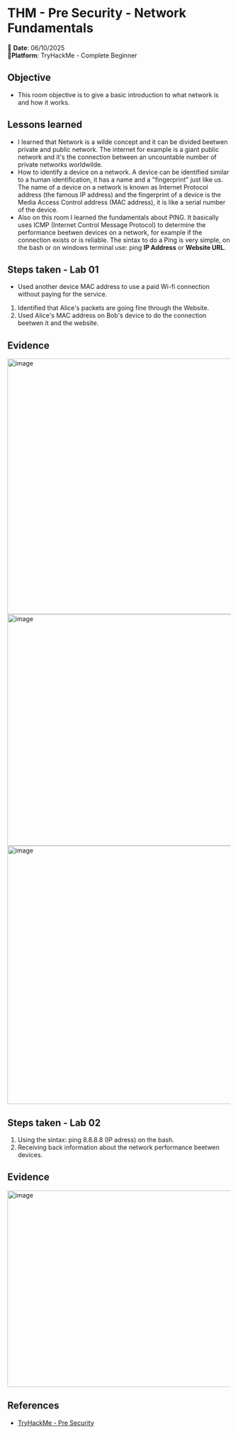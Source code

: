 # THM - Pre Security - Network Fundamentals 
📅 **Date**: 06/10/2025  
🔗**Platform**: TryHackMe - Complete Beginner


## Objective
 * This room objective is to give a basic introduction to what network is and how it works.
 

## Lessons learned 
* I learned that Network is a wilde concept and it can be divided beetwen private and public network. The internet for example is a giant public network and it's the connection between an uncountable number of private networks worldwilde. 
* How to identify a device on a network. A device can be identified similar to a human identification, it has a name and a "fingerprint" just like us. The name of a device on a network is known as Internet Protocol address (the famous IP address) and the fingerprint of a device is the Media Access Control address (MAC address), it is like a serial number of the device.
* Also on this room I learned the fundamentals about PING. It basically uses ICMP (Internet Control Message Protocol) to determine the performance beetwen devices on a network, for example if the connection exists or is reliable. The sintax to do a Ping is very simple, on the bash or on windows terminal use: ping **IP Address** or **Website URL**.


## Steps taken - Lab 01
  *  Used another device MAC address to use a paid Wi-fi connection without paying for the service.
  1. Identified that Alice's packets are going fine through the Website.
  2. Used Alice's MAC address on Bob's device to do the connection beetwen it and the website.

## Evidence 
 <img width="675" height="576" alt="image" src="https://github.com/user-attachments/assets/c2cb45cf-ace8-45d2-a7b0-810e6369ed1a" />

 <img width="699" height="522" alt="image" src="https://github.com/user-attachments/assets/2a31725d-f582-40fc-a2a7-7e72eb3eb4e9" />

<img width="678" height="582" alt="image" src="https://github.com/user-attachments/assets/807691e1-973d-40e5-80fc-2061ea5cd562" />


## Steps taken - Lab 02
1. Using the sintax: ping 8.8.8.8 (IP adress) on the bash.
2. Receiving back information about the network performance beetwen devices.

## Evidence 

<img width="665" height="443" alt="image" src="https://github.com/user-attachments/assets/a6bc7fbc-3d6c-4435-8ae8-02b0fc874228" />

## References 

* [TryHackMe - Pre Security](https://tryhackme.com/room/offensivesecurityintro)
